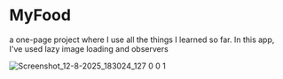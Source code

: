 # MyFood
 a one-page project where I use all the things I learned so far.
 In this app, I've used lazy image loading and observers

 ![Screenshot_12-8-2025_183024_127 0 0 1](https://github.com/user-attachments/assets/19332bd7-821b-4905-8e3b-86750d118fa2)

